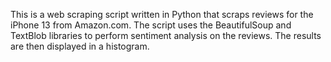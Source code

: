 

This is a web scraping script written in Python that scraps reviews for the iPhone 13 from Amazon.com. The script uses the BeautifulSoup and TextBlob libraries to perform sentiment analysis on the reviews. The results are then displayed in a histogram.